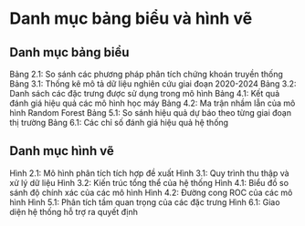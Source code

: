 # Danh mục bảng biểu và hình vẽ

## Danh mục bảng biểu

Bảng 2.1: So sánh các phương pháp phân tích chứng khoán truyền thống
Bảng 3.1: Thống kê mô tả dữ liệu nghiên cứu giai đoạn 2020-2024
Bảng 3.2: Danh sách các đặc trưng được sử dụng trong mô hình
Bảng 4.1: Kết quả đánh giá hiệu quả các mô hình học máy
Bảng 4.2: Ma trận nhầm lẫn của mô hình Random Forest
Bảng 5.1: So sánh hiệu quả dự báo theo từng giai đoạn thị trường
Bảng 6.1: Các chỉ số đánh giá hiệu quả hệ thống

## Danh mục hình vẽ

Hình 2.1: Mô hình phân tích tích hợp đề xuất
Hình 3.1: Quy trình thu thập và xử lý dữ liệu
Hình 3.2: Kiến trúc tổng thể của hệ thống
Hình 4.1: Biểu đồ so sánh độ chính xác của các mô hình
Hình 4.2: Đường cong ROC của các mô hình
Hình 5.1: Phân tích tầm quan trọng của các đặc trưng
Hình 6.1: Giao diện hệ thống hỗ trợ ra quyết định 